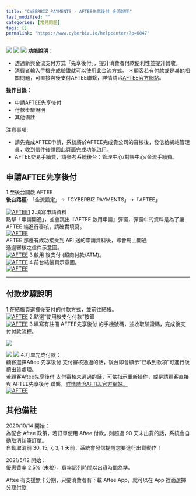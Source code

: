 ```yaml
---
title: "CYBERBIZ PAYMENTS - AFTEE先享後付 金流說明"
last_modified: ""
categories: [常見問題]
tags: []
permalink: "https://www.cyberbiz.io/helpcenter/?p=6847"
---
```


![](https://www.cyberbiz.io/helpcenter/wp-content/uploads/CYBPAYMENTS.png)
![](https://www.cyberbiz.io/helpcenter/wp-content/uploads/一般版3.png)
![](https://www.cyberbiz.io/helpcenter/wp-content/uploads/PLUS版3.png)
**功能說明：**  

* 透過新興金流支付方式「先享後付」，提升消費者付款便利性並提升營收。
* 消費者輸入手機完成驗證就可以使用此金流方式。 ＊顧客若有付款或是其他相關問題，可直接與後支付AFTEE聯繫，詳情請洽[AFTEE官方網站](https://aftee.tw/)。  

**操作目錄：**

* 申請AFTEE先享後付
* 付款步驟說明
* 其他備註

注意事項:  

* 請先完成AFTEE申請，系統將於AFTEE完成貴公司的審核後，發信給網站管理員，收到信件後請回此頁面完成功能啟用。
* AFTEE交易手續費，請參考系統後台：管理中心/對帳中心/金流手續費。

## 申請AFTEE先享後付

1.至後台開啟 AFTEE  
**後台路徑:** 「金流設定」→「CYBERBIZ PAYMENTS」→「AFTEE」  

[![AFTEE1](https://www.cyberbiz.io/support/wp-content/uploads/AFTEE先享後付金流說明01.png)](https://www.cyberbiz.io/support/wp-content/uploads/AFTEE先享後付金流說明01.png) 2.填寫申請資料  
點擊「申請開通」，並會跳出『AFTEE 啟用申請』彈窗，彈窗中的資料是為了讓 AFTEE 端進行審核，請確實填寫。  
[![AFTEE](https://www.cyberbiz.io/support/wp-content/uploads/AFTEE先享後付金流說明02.png)](https://www.cyberbiz.io/support/wp-content/uploads/AFTEE先享後付金流說明02.png)  
AFTEE 那邊有成功接受到 API 送的申請資料後，即會馬上開通  
通過審核之信件示意圖。  
[![AFTEE](https://www.cyberbiz.io/support/wp-content/uploads/2021/10/AFTEE先享後付金流說明03.png)](https://www.cyberbiz.io/support/wp-content/uploads/2021/10/AFTEE先享後付金流說明03.png) 3.啟用 後支付 (超商付款/ATM)。  
[![AFTEE](https://www.cyberbiz.io/support/wp-content/uploads/2021/10/AFTEE先享後付金流說明04.png)](https://www.cyberbiz.io/support/wp-content/uploads/2021/10/AFTEE先享後付金流說明04.png) 4.前台結帳頁示意圖。  
[![AFTEE](https://www.cyberbiz.io/support/wp-content/uploads/2021/10/AFTEE先享後付金流說明05.png)](https://www.cyberbiz.io/support/wp-content/uploads/2021/10/AFTEE先享後付金流說明05.png)

* * *

## 付款步驟說明

1.在結帳頁選擇後支付的付款方式，並前往結帳。  
[![AFTEE](https://www.cyberbiz.io/support/wp-content/uploads/2021/10/AFTEE先享後付金流說明06.png)](https://www.cyberbiz.io/support/wp-content/uploads/2021/10/AFTEE先享後付金流說明06.png) 2.點選“使用後支付付款”按鈕  
[![AFTEE](https://www.cyberbiz.io/support/wp-content/uploads/2021/10/AFTEE先享後付金流說明06.png)](https://www.cyberbiz.io/support/wp-content/uploads/2021/10/AFTEE先享後付金流說明06.png) 3.填寫有註冊 AFTEE先享後付
的手機號碼，並收取驗證碼，完成後支付付款流程。  
[](https://www.cyberbiz.io/support/wp-content/uploads/2021/10/AFTEE先享後付金流說明07.png)

[![](https://www.cyberbiz.io/support/wp-content/uploads/2021/10/AFTEE先享後付金流說明07.png)](https://www.cyberbiz.io/support/wp-content/uploads/2021/10/AFTEE先享後付金流說明07.png)

[![](https://www.cyberbiz.io/support/wp-content/uploads/2021/10/AFTEE先享後付金流說明08.png)](https://www.cyberbiz.io/support/wp-content/uploads/2021/10/AFTEE先享後付金流說明08.png)
[![](https://www.cyberbiz.io/support/wp-content/uploads/2021/10/AFTEE先享後付金流說明09.png)](https://www.cyberbiz.io/support/wp-content/uploads/2021/10/AFTEE先享後付金流說明09.png) 4.訂單完成付款：  
顧客選擇Aftee 先享後付 支付審核通過的話，後台即會顯示“已收到款項”可進行後續出貨處理。  
若顧客Aftee先享後付 支付審核未通過的話，可依指示重新操作，或是請顧客直接與 AFTEE先享後付
聯繫，[詳情請洽AFTEE官方網站。](https://aftee.tw/)  
[![AFTEE](https://www.cyberbiz.io/support/wp-content/uploads/2021/10/AFTEE先享後付金流說明10.png)](https://www.cyberbiz.io/support/wp-content/uploads/2021/10/AFTEE先享後付金流說明10.png)

## 其他備註

2020/10/14 開始：  
為配合 Aftee 政策，若訂單使用 Aftee 付款，則超過 90 天未出貨的話，系統會自動取消該筆訂單。  
自動取消前 30, 15, 7, 3, 1 天前，系統會發信提醒您要進行出貨動作！

2021/5/12 開始：  
優惠費率 2.5% (未稅），費率認列時間以出貨時間為準。

Aftee 有支援無卡分期，只要消費者有下載 Aftee App，就可以在 App
裡面選擇[分期付款](https://netprotections.freshdesk.com/support/solutions/articles/70000197869-%E5%8F%AA%E6%9C%89app%E6%9C%83%E5%93%A1%E8%83%BD%E5%88%86%E6%9C%9F%E5%97%8E-)


